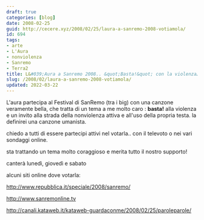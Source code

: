 ```yaml
---
draft: true
categories: [blog]
date: 2008-02-25
guid: http://cecere.xyz/2008/02/25/laura-a-sanremo-2008-votiamola/
id: 694
tags:
- arte
- L'Aura
- nonviolenza
- Sanremo
- Terra2
title: L&#039;Aura a Sanremo 2008.. &quot;Basta!&quot; con la violenza… votiamola!
slug: /2008/02/laura-a-sanremo-2008-votiamola/
updated: 2022-03-22
---
```


L'aura partecipa al Festival di SanRemo (tra i big) con una canzone veramente bella, che tratta di un tema a me molto caro : **basta!** alla violenza e un invito alla strada della nonviolenza attiva e all'uso della propria testa. la definirei una canzone umanista.

chiedo a tutti di essere partecipi attivi nel votarla.. con il televoto o nei vari sondaggi online.
  
sta trattando un tema molto coraggioso e merita tutto il nostro supporto!

canterà lunedì, giovedì e sabato

alcuni siti online dove votarla:

<http://www.repubblica.it/speciale/2008/sanremo/>
  
<http://www.sanremonline.tv>
  
<http://canali.kataweb.it/kataweb-guardaconme/2008/02/25/paroleparole/>